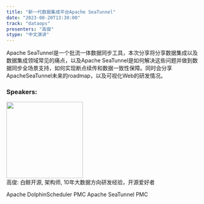 ```yaml
---
title: "新一代数据集成平台Apache SeaTunnel"
date: "2023-08-20T13:30:00" 
track: "dataops"
presenters: "高俊"
stype: "中文演讲"
---
```

Apache SeaTunnel是一个批流一体数据同步工具，本次分享将分享数据集成以及数据集成领域常见的痛点，以及Apache SeaTunnel是如何解决这些问题并做到数据同步全场景支持，如何实现断点续传和数据一致性保障。同时会分享ApacheSeaTunnel未来的roadmap，以及可视化Web的研发情况。
 ### Speakers: 
 <img src="https://img.bagevent.com/resource/20230523/1548160410.jpeg" width="200" /><br>高俊: 白鲸开源, 架构师, 10年大数据方向研发经验，开源爱好者

Apache DolphinScheduler PMC
Apache SeaTunnel PMC
 <br><br>